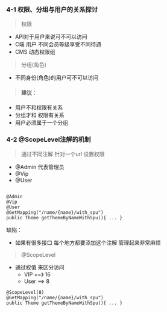 ### 4-1 权限、分组与用户的关系探讨

> 权限

- API对于用户来说可不可以访问
- C端 用户 不同会员等级享受不同待遇
- CMS 动态权限组

> 分组(角色)

- 不同身份(角色)的用户可不可以访问

> #### 建议：

- 用户不和权限有关系
- 分组才和 权限有关系
- 用户必须属于一个分组

### 4-2 @ScopeLevel注解的机制

> 通过不同注解 针对一个url 设置权限

- @Admin 代表管理员
- @Vip
- @User

```

@Admin
@Vip
@User
@GetMapping("/name/{name}/with_spu")
public Theme getThemeByNameWithSpu(){ ... }
```

缺陷：

- 如果有很多接口 每个地方都要添加这个注解 管理起来非常麻烦

> @ScopeLevel

- 通过权值 来区分访问
    - VIP ==》 16
    - User ==> 8

```
@ScopeLevel(8)
@GetMapping("/name/{name}/with_spu")
public Theme getThemeByNameWithSpu(){ ... }
```